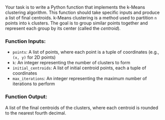 Your task is to write a Python function that implements the k-Means clustering algorithm. This function should take specific inputs and produce a list of final centroids. k-Means clustering is a method used to partition `n` points into `k` clusters. The goal is to group similar points together and represent each group by its center (called the *centroid*).

### Function Inputs:

- `points`: A list of points, where each point is a tuple of coordinates (e.g., `(x, y)` for 2D points)
- `k`: An integer representing the number of clusters to form
- `initial_centroids`: A list of initial centroid points, each a tuple of coordinates
- `max_iterations`: An integer representing the maximum number of iterations to perform

### Function Output:

A list of the final centroids of the clusters, where each centroid is rounded to the nearest fourth decimal.
